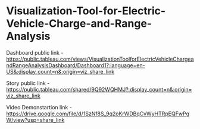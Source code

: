 # Visualization-Tool-for-Electric-Vehicle-Charge-and-Range-Analysis


Dashboard public link - https://public.tableau.com/views/VisualizationToolforElectricVehicleChargeandRangeAnalysisDashboard/Dashboard1?:language=en-US&:display_count=n&:origin=viz_share_link

Story public link - https://public.tableau.com/shared/9Q92WQHMJ?:display_count=n&:origin=viz_share_link

Video Demonstartion link - https://drive.google.com/file/d/1SzNf8S_9q2oKrWDBqCvWyHTRpEQFwPgW/view?usp=share_link
